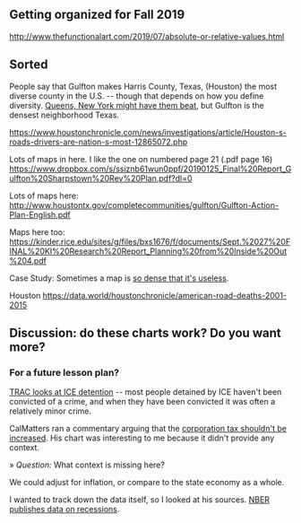 ## Getting organized for Fall 2019

http://www.thefunctionalart.com/2019/07/absolute-or-relative-values.html

## Sorted


People say that Gulfton makes Harris County, Texas, (Houston) the most diverse
county in the U.S. -- though that depends on how you define diversity. [Queens, New York might have them beat](https://censusreporter.org/data/table/?table=B02001&geo_ids=05000US36081,05000US48201), but Gulfton is the densest neighborhood Texas.

https://www.houstonchronicle.com/news/investigations/article/Houston-s-roads-drivers-are-nation-s-most-12865072.php

Lots of maps in here. I like the one on numbered page 21 (.pdf page 16)
https://www.dropbox.com/s/ssiznb61wun0ppf/20190125_Final%20Report_Gulfton%20Sharpstown%20Rev%20Plan.pdf?dl=0

Lots of maps here:
http://www.houstontx.gov/completecommunities/gulfton/Gulfton-Action-Plan-English.pdf

Maps here too:
https://kinder.rice.edu/sites/g/files/bxs1676/f/documents/Sept.%2027%20FINAL%20KI%20Research%20Report_Planning%20from%20Inside%20Out%204.pdf


Case Study:
Sometimes a map is [so dense that it's useless](https://cdan.nhtsa.gov/GISMaps/STSI_MAP_Mobile.htm?1&USA&VAR1=1&41&-99&34,247&34,748&32,538&5).

Houston https://data.world/houstonchronicle/american-road-deaths-2001-2015




## Discussion: do these charts work? Do you want more?

### For a future lesson plan?

[TRAC looks at ICE detention](https://trac.syr.edu/immigration/reports/530/) -- most people detained by ICE haven't been convicted of a crime, and when they have been convicted it was often a relatively minor crime.

CalMatters ran a commentary arguing that the [corporation tax shouldn't be increased](https://calmatters.org/articles/commentary/california-corporate-tax/). His chart was interesting to me because it didn't provide any context.

» *Question:* What context is missing here?

We could adjust for inflation, or compare to the state economy as a whole.

I wanted to track down the data itself, so I looked at his sources. [NBER publishes data on recessions](https://www.nber.org/cycles/cyclesmain.html).
